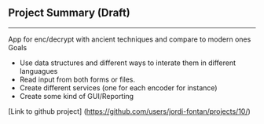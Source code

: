 ## Project Summary (Draft)
---

App for enc/decrypt with ancient techniques and compare to modern ones
Goals
 - Use data structures and different ways to interate them in different languagues
 - Read input from both forms or files.
 - Create different services (one for each encoder for instance)
 - Create some kind of GUI/Reporting
 
 [Link to github project] (https://github.com/users/jordi-fontan/projects/10/) 
